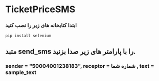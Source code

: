 # TicketPriceSMS
### ابتدا کتابخانه های زیر را نصب کنید 
``` pip install selenium ```

## متبد send_sms را با پارامتر های زیر صدا بزنید.

### sender = "50004001238183", receptor = شماره شما , text = sample_text




